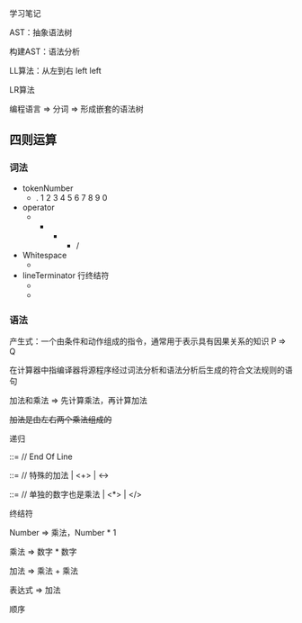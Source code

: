 学习笔记

AST：抽象语法树

构建AST：语法分析

LL算法：从左到右 left left

LR算法

编程语言 ⇒ 分词 ⇒  形成嵌套的语法树

## 四则运算

### 词法

- tokenNumber
    - . 1 2 3 4 5 6 7 8 9 0
- operator
    - + - * /
- Whitespace
    - <sp>
- lineTerminator 行终结符
    - <LF>
    - <CR>

### 语法

产生式：一个由条件和动作组成的指令，通常用于表示具有因果关系的知识 P ⇒ Q

在计算器中指编译器将源程序经过词法分析和语法分析后生成的符合文法规则的语句

加法和乘法 ⇒ 先计算乘法，再计算加法

~~加法是由左右两个乘法组成的~~

递归

<Expression>::=
<AdditiveExpression><EOF>  //  End Of Line

<AdditiveExpression>::=
	<MultiplicativeExpression> // 特殊的加法
	| <AdditiveExpression><+><MultiplicativeExpression>
	| <AdditiveExpression><-><MultiplicativeExpression>

<MultiplicativeExpression>::=
	<Number>  // 单独的数字也是乘法
	| <MultiplicativeExpression><*><Number>
	| <MultiplicativeExpression></><Number>

  终结符  

Number ⇒ 乘法，Number * 1

乘法 ⇒ 数字 * 数字

加法 ⇒ 乘法 + 乘法

表达式 ⇒ 加法

顺序